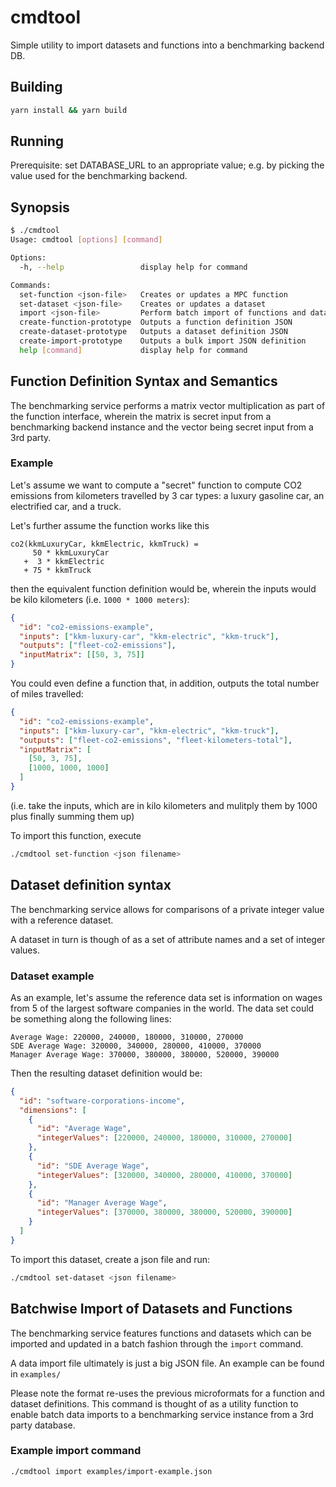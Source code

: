 # cmdtool

Simple utility to import datasets and functions into
a benchmarking backend DB.

## Building

```sh
yarn install && yarn build
```

## Running

Prerequisite: set DATABASE_URL to an appropriate value; e.g. by picking the value used for the benchmarking backend.

## Synopsis

```sh
$ ./cmdtool
Usage: cmdtool [options] [command]

Options:
  -h, --help                 display help for command

Commands:
  set-function <json-file>   Creates or updates a MPC function
  set-dataset <json-file>    Creates or updates a dataset
  import <json-file>         Perform batch import of functions and datasets
  create-function-prototype  Outputs a function definition JSON
  create-dataset-prototype   Outputs a dataset definition JSON
  create-import-prototype    Outputs a bulk import JSON definition
  help [command]             display help for command
```

## Function Definition Syntax and Semantics

The benchmarking service performs a matrix vector multiplication as part of
the function interface, wherein the matrix is secret input from a
benchmarking backend instance and the vector being secret input from a
3rd party.

### Example

Let's assume we want to compute a "secret" function to compute
CO2 emissions from kilometers travelled by 3 car types: a luxury gasoline car, an electrified car, and a truck.

Let's further assume the function works like this

```
co2(kkmLuxuryCar, kkmElectric, kkmTruck) =
     50 * kkmLuxuryCar
   +  3 * kkmElectric
   + 75 * kkmTruck
```

then the equivalent function definition would be, wherein the inputs would be kilo kilometers (i.e. `1000 * 1000 meters`):

```json
{
  "id": "co2-emissions-example",
  "inputs": ["kkm-luxury-car", "kkm-electric", "kkm-truck"],
  "outputs": ["fleet-co2-emissions"],
  "inputMatrix": [[50, 3, 75]]
}
```

You could even define a function that, in addition, outputs the total number of miles travelled:

```json
{
  "id": "co2-emissions-example",
  "inputs": ["kkm-luxury-car", "kkm-electric", "kkm-truck"],
  "outputs": ["fleet-co2-emissions", "fleet-kilometers-total"],
  "inputMatrix": [
    [50, 3, 75],
    [1000, 1000, 1000]
  ]
}
```

(i.e. take the inputs, which are in kilo kilometers and mulitply them by 1000 plus finally summing them up)

To import this function, execute

```sh
./cmdtool set-function <json filename>
```

## Dataset definition syntax

The benchmarking service allows for comparisons of a private integer value with a reference dataset.

A dataset in turn is though of as a set of attribute names and a set of integer values.

### Dataset example

As an example, let's assume the reference data set is information on wages
from 5 of the largest software companies in the world. The data set could be something along the following lines:

```
Average Wage: 220000, 240000, 180000, 310000, 270000
SDE Average Wage: 320000, 340000, 280000, 410000, 370000
Manager Average Wage: 370000, 380000, 380000, 520000, 390000
```

Then the resulting dataset definition would be:

```json
{
  "id": "software-corporations-income",
  "dimensions": [
    {
      "id": "Average Wage",
      "integerValues": [220000, 240000, 180000, 310000, 270000]
    },
    {
      "id": "SDE Average Wage",
      "integerValues": [320000, 340000, 280000, 410000, 370000]
    },
    {
      "id": "Manager Average Wage",
      "integerValues": [370000, 380000, 380000, 520000, 390000]
    }
  ]
}
```

To import this dataset, create a json file and run:

```sh
./cmdtool set-dataset <json filename>
```

## Batchwise Import of Datasets and Functions

The benchmarking service features functions and datasets which can be
imported and updated in a batch fashion through the `import` command.

A data import file ultimately is just a big JSON file. An example can be found in `examples/`

Please note the format re-uses the previous microformats for a function and
dataset definitions. This command is thought of as a utility function to enable
batch data imports to a benchmarking service instance from a 3rd party database.

### Example import command

```sh
./cmdtool import examples/import-example.json
```
